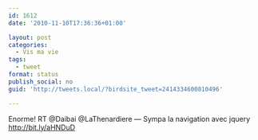 ```yaml
---
id: 1612
date: '2010-11-10T17:36:36+01:00'

layout: post
categories:
  - Vis ma vie
tags:
  - tweet
format: status
publish_social: no
guid: 'http://tweets.local/?birdsite_tweet=2414334600810496'

---
```


Enorme! RT @Daibai @LaThenardiere — Sympa la navigation avec jquery http://bit.ly/aHNDuD